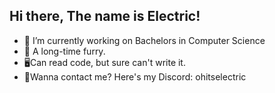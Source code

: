 ## Hi there, The name is Electric!

- 🔭 I’m currently working on Bachelors in Computer Science
- 🐾 A long-time furry.
- 🖥️Can read code, but sure can't write it.
- 📱Wanna contact me? Here's my Discord: ohitselectric
